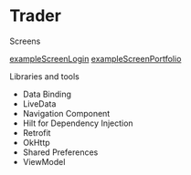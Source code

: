 # Trader


Screens 

[exampleScreenLogin](exampleScreenLogin.jpeg)
[exampleScreenPortfolio](exampleScreenPortfolio.jpeg)


Libraries and tools

- Data Binding
- LiveData
- Navigation Component
- Hilt for Dependency Injection
- Retrofit
- OkHttp
- Shared Preferences
- ViewModel
